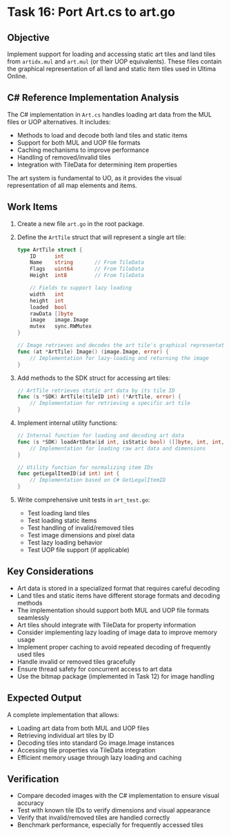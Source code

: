 # Task 16: Port Art.cs to art.go

## Objective

Implement support for loading and accessing static art tiles and land tiles from `artidx.mul` and `art.mul` (or their UOP equivalents). These files contain the graphical representation of all land and static item tiles used in Ultima Online.

## C# Reference Implementation Analysis

The C# implementation in `Art.cs` handles loading art data from the MUL files or UOP alternatives. It includes:

- Methods to load and decode both land tiles and static items
- Support for both MUL and UOP file formats
- Caching mechanisms to improve performance
- Handling of removed/invalid tiles
- Integration with TileData for determining item properties

The art system is fundamental to UO, as it provides the visual representation of all map elements and items.

## Work Items

1. Create a new file `art.go` in the root package.

2. Define the `ArtTile` struct that will represent a single art tile:

   ```go
   type ArtTile struct {
       ID      int
       Name    string       // From TileData
       Flags   uint64       // From TileData
       Height  int8         // From TileData

       // Fields to support lazy loading
       width   int
       height  int
       loaded  bool
       rawData []byte
       image   image.Image
       mutex   sync.RWMutex
   }

   // Image retrieves and decodes the art tile's graphical representation
   func (at *ArtTile) Image() (image.Image, error) {
       // Implementation for lazy-loading and returning the image
   }
   ```

3. Add methods to the SDK struct for accessing art tiles:

   ```go
   // ArtTile retrieves static art data by its tile ID
   func (s *SDK) ArtTile(tileID int) (*ArtTile, error) {
       // Implementation for retrieving a specific art tile
   }
   ```

4. Implement internal utility functions:

   ```go
   // Internal function for loading and decoding art data
   func (s *SDK) loadArtData(id int, isStatic bool) ([]byte, int, int, error) {
       // Implementation for loading raw art data and dimensions
   }

   // Utility function for normalizing item IDs
   func getLegalItemID(id int) int {
       // Implementation based on C# GetLegalItemID
   }
   ```

5. Write comprehensive unit tests in `art_test.go`:
   - Test loading land tiles
   - Test loading static items
   - Test handling of invalid/removed tiles
   - Test image dimensions and pixel data
   - Test lazy loading behavior
   - Test UOP file support (if applicable)

## Key Considerations

- Art data is stored in a specialized format that requires careful decoding
- Land tiles and static items have different storage formats and decoding methods
- The implementation should support both MUL and UOP file formats seamlessly
- Art tiles should integrate with TileData for property information
- Consider implementing lazy loading of image data to improve memory usage
- Implement proper caching to avoid repeated decoding of frequently used tiles
- Handle invalid or removed tiles gracefully
- Ensure thread safety for concurrent access to art data
- Use the bitmap package (implemented in Task 12) for image handling

## Expected Output

A complete implementation that allows:

- Loading art data from both MUL and UOP files
- Retrieving individual art tiles by ID
- Decoding tiles into standard Go image.Image instances
- Accessing tile properties via TileData integration
- Efficient memory usage through lazy loading and caching

## Verification

- Compare decoded images with the C# implementation to ensure visual accuracy
- Test with known tile IDs to verify dimensions and visual appearance
- Verify that invalid/removed tiles are handled correctly
- Benchmark performance, especially for frequently accessed tiles
